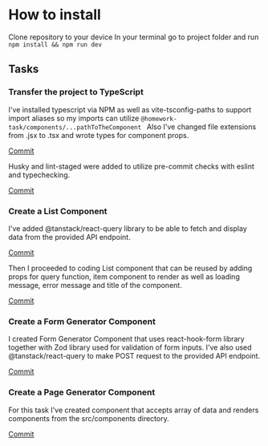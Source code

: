 # How to install

Clone repository to your device
In your terminal go to project folder and run `npm install && npm run dev`

## Tasks

### Transfer the project to TypeScript

I've installed typescript via NPM as well as vite-tsconfig-paths to support import aliases so my imports can utilize `@homework-task/components/...pathToTheComponent `
Also I've changed file extensions from .jsx to .tsx and wrote types for component props.

[Commit](https://github.com/moonbyt3/milorad-jekic-fatcat-task/commit/9147fe83935442ae8de3b781dca12ba56607c929)

Husky and lint-staged were added to utilize pre-commit checks with eslint and typechecking.

[Commit](https://github.com/moonbyt3/milorad-jekic-fatcat-task/commit/23abedb993ba413abfe5e3c70f92d1e17546a32e)

### Create a List Component

I've added @tanstack/react-query library to be able to fetch and display data from the provided API endpoint.

[Commit](https://github.com/moonbyt3/milorad-jekic-fatcat-task/commit/b4859879f6e344c8352c8c5969fddf72dabd04ee)

Then I proceeded to coding List component that can be reused by adding props for query function, item component to render as well as loading message, error message and title of the component.

[Commit](https://github.com/moonbyt3/milorad-jekic-fatcat-task/commit/617d8e4c731b42833d6253c86d18dc9485050ca4)

### Create a Form Generator Component

I created Form Generator Component that uses react-hook-form library together with Zod library used for validation of form inputs. I've also used @tanstack/react-query to make POST request to the provided API endpoint.

[Commit](https://github.com/moonbyt3/milorad-jekic-fatcat-task/commit/a42307d15eb997b893124a9505f61244f4dc2922)

### Create a Page Generator Component

For this task I've created component that accepts array of data and renders components from the src/components directory.

[Commit](https://github.com/moonbyt3/milorad-jekic-fatcat-task/commit/8bf25c9389355226b373509a14d04d5d70914fbe)
